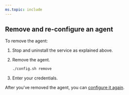 ```yaml
---
ms.topic: include
---
```


## Remove and re-configure an agent

To remove the agent:

1. Stop and uninstall the service as explained above.

2. Remove the agent.
   ```bash
   ./config.sh remove
   ```
3. Enter your credentials.

After you've removed the agent, you can [configure it again](#download-configure).
